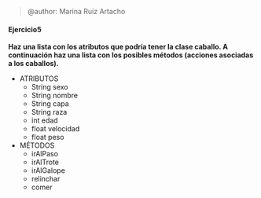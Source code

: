 > @author: Marina Ruiz Artacho

#### Ejercicio5
**Haz una lista con los atributos que podría tener la clase caballo. A continuación haz una lista con los posibles métodos (acciones asociadas a los caballos).**

* ATRIBUTOS
  * String sexo
  * String nombre
  * String capa
  * String raza
  * int edad
  * float velocidad
  * float peso
* MÉTODOS
  * irAlPaso
  * irAlTrote
  * irAlGalope
  * relinchar
  * comer